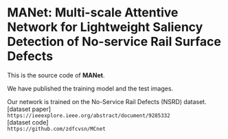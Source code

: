 # MANet: Multi-scale Attentive Network for Lightweight Saliency Detection of No-service Rail Surface Defects
This is the source code of **MANet**.

We have published the training model and the test images.  

Our network is trained on the No-Service Rail Defects (NSRD) dataset.  
[dataset paper]  
    `https://ieeexplore.ieee.org/abstract/document/9285332`  
[dataset code]  
    `https://github.com/zdfcvsn/MCnet`  
